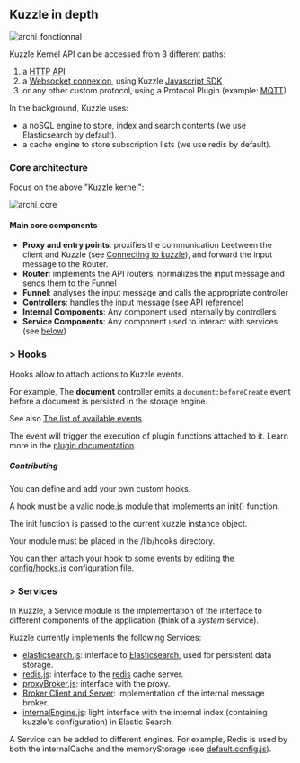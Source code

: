 ## Kuzzle in depth

![archi_fonctionnal](./images/global-overview.png)

Kuzzle Kernel API can be accessed from 3 different paths:

1. a [HTTP API](/api-reference/?http)
2. a [Websocket connexion](/api-reference/?websocket), using Kuzzle [Javascript SDK](/sdk-documentation)
3. or any other custom protocol, using a Protocol Plugin (example: [MQTT](/api-reference/?mqtt))

In the background, Kuzzle uses:

* a noSQL engine to store, index and search contents (we use Elasticsearch by default).
* a cache engine to store subscription lists (we use redis by default).

### Core architecture

Focus on the above "Kuzzle kernel":

![archi_core](./images/core-architecture.png)

#### Main core components

* **Proxy and entry points**: proxifies the communication beetween the client and Kuzzle (see [Connecting to kuzzle](/api-reference/#connecting-to-kuzzle)), and forward the input message to the Router.
* **Router**: implements the API routers, normalizes the input message and sends them to the Funnel
* **Funnel**: analyses the input message and calls the appropriate controller
* **Controllers**: handles the input message (see [API reference](/api-reference))
* **Internal Components**: Any component used internally by controllers
* **Service Components**: Any component used to interact with services (see [below](#gt-services))


### > Hooks

Hooks allow to attach actions to Kuzzle events.

For example, The **document** controller emits a `document:beforeCreate` event before a document is persisted in the storage engine.

See also [The list of available events](#kuzzle-events-list).

The event will trigger the execution of plugin functions attached to it.
Learn more in the [plugin documentation](#plugins).

##### Contributing

You can define and add your own custom hooks.

A hook must be a valid node.js module that implements an init() function.

The init function is passed to the current kuzzle instance object.

Your module must be placed in the /lib/hooks directory.

You can then attach your hook to some events by editing the [config/hooks.js](https://github.com/kuzzleio/kuzzle/blob/master/lib/config/hooks.js) configuration file.

### > Services


In Kuzzle, a Service module is the implementation of the interface to different components of the application (think of a *system* service).

Kuzzle currently implements the following Services:

* [elasticsearch.js](https://github.com/kuzzleio/kuzzle/blob/master/lib/services/elasticsearch.js): interface to [Elasticsearch](https://www.elastic.co/products/elasticsearch), used for persistent data storage.
* [redis.js](https://github.com/kuzzleio/kuzzle/blob/master/lib/services/redis.js): interface to the [redis](http://redis.io) cache server.
* [proxyBroker.js](https://github.com/kuzzleio/kuzzle/blob/master/lib/services/proxyBroker.js): interface with the proxy.
* [Broker Client and Server](https://github.com/kuzzleio/kuzzle/blob/master/lib/services/broker): implementation of the internal message broker.
* [internalEngine.js](https://github.com/kuzzleio/kuzzle/blob/master/lib/services/internalEngine.js): light interface with the internal index (containing kuzzle's configuration) in Elastic Search.


A Service can be added to different engines. For example, Redis is used by both the internalCache and the memoryStorage (see [default.config.js](https://github.com/kuzzleio/kuzzle/blob/master/default.config.js)).

